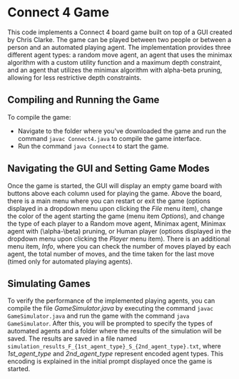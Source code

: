 # Connect 4 Game

This code implements a Connect 4 board game built on top of a GUI created by Chris Clarke. The game can be played between two people or between a person and an automated playing agent. The implementation provides three different agent types: a random move agent, an agent that uses the minimax algorithm with a custom utility function and a maximum depth constraint, and an agent that utilizes the minimax algorithm with alpha-beta pruning, allowing for less restrictive depth constraints.

## Compiling and Running the Game

To compile the game:
- Navigate to the folder where you've downloaded the game and run the command `javac Connect4.java` to compile the game interface.
- Run the command `java Connect4` to start the game.

## Navigating the GUI and Setting Game Modes

Once the game is started, the GUI will display an empty game board with buttons above each column used for playing the game. Above the board, there is a main menu where you can restart or exit the game (options displayed in a dropdown menu upon clicking the *File* menu item), change the color of the agent starting the game (menu item *Options*), and change the type of each player to a Random move agent, Minimax agent, Minimax agent with \(\alpha-\beta\) pruning, or Human player (options displayed in the dropdown menu upon clicking the *Player* menu item). There is an additional menu item, *Info*, where you can check the number of moves played by each agent, the total number of moves, and the time taken for the last move (timed only for automated playing agents).

## Simulating Games

To verify the performance of the implemented playing agents, you can compile the file *GameSimulator.java* by executing the command `javac GameSimulator.java` and run the game with the command `java GameSimulator`. After this, you will be prompted to specify the types of automated agents and a folder where the results of the simulation will be saved. The results are saved in a file named `simulation_results_F_{1st_agent_type}_S_{2nd_agent_type}.txt`, where *1st_agent_type* and *2nd_agent_type* represent encoded agent types. This encoding is explained in the initial prompt displayed once the game is started.
